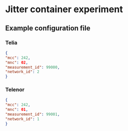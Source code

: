 # Jitter container experiment

## Example configuration file

### Telia

```json
{
"mcc": 242,
"mnc": 02,
"measurement_id": 99000,
"network_id": 2
}
```

### Telenor

```json
{
"mcc": 242,
"mnc": 01,
"measurement_id": 99001,
"network_id": 1
}
```
